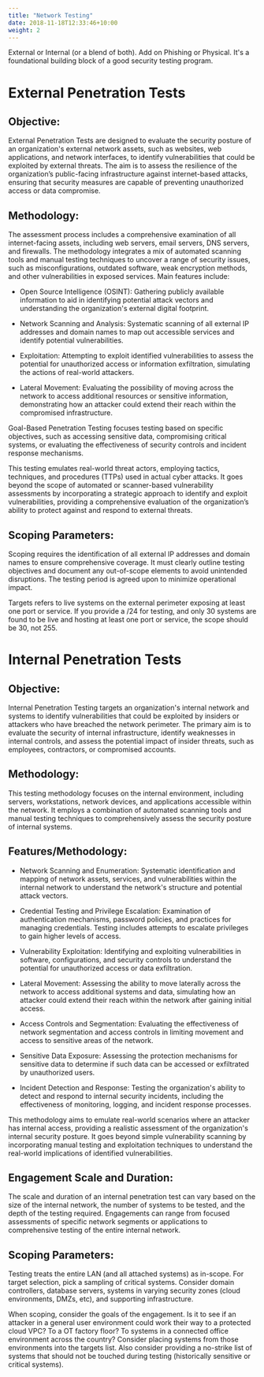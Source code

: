 ```yaml
---
title: "Network Testing"
date: 2018-11-18T12:33:46+10:00
weight: 2
---
```


External or Internal (or a blend of both). Add on Phishing or Physical. It's a foundational building block of a good security testing program.

# External Penetration Tests 
## Objective:
External Penetration Tests are designed to evaluate the security posture of an organization's external network assets, such as websites, web applications, and network interfaces, to identify vulnerabilities that could be exploited by external threats. The aim is to assess the resilience of the organization’s public-facing infrastructure against internet-based attacks, ensuring that security measures are capable of preventing unauthorized access or data compromise.

## Methodology:
The assessment process includes a comprehensive examination of all internet-facing assets, including web servers, email servers, DNS servers, and firewalls. The methodology integrates a mix of automated scanning tools and manual testing techniques to uncover a range of security issues, such as misconfigurations, outdated software, weak encryption methods, and other vulnerabilities in exposed services. Main features include:

 - Open Source Intelligence (OSINT): Gathering publicly available information to aid in identifying potential attack vectors and understanding the organization's external digital footprint.

 - Network Scanning and Analysis: Systematic scanning of all external IP addresses and domain names to map out accessible services and identify potential vulnerabilities.

 - Exploitation: Attempting to exploit identified vulnerabilities to assess the potential for unauthorized access or information exfiltration, simulating the actions of real-world attackers.

 - Lateral Movement: Evaluating the possibility of moving across the network to access additional resources or sensitive information, demonstrating how an attacker could extend their reach within the compromised infrastructure.

Goal-Based Penetration Testing focuses testing based on specific objectives, such as accessing sensitive data, compromising critical systems, or evaluating the effectiveness of security controls and incident response mechanisms.

This testing emulates real-world threat actors, employing tactics, techniques, and procedures (TTPs) used in actual cyber attacks. It goes beyond the scope of automated or scanner-based vulnerability assessments by incorporating a strategic approach to identify and exploit vulnerabilities, providing a comprehensive evaluation of the organization’s ability to protect against and respond to external threats. 

## Scoping Parameters:
Scoping requires the identification of all external IP addresses and domain names to ensure comprehensive coverage. It must clearly outline testing objectives and document any out-of-scope elements to avoid unintended disruptions. The testing period is agreed upon to minimize operational impact.

Targets refers to live systems on the external perimeter exposing at least one port or service. If you provide a /24 for testing, and only 30 systems are found to be live and hosting at least one port or service, the scope should be 30, not 255. 

# Internal Penetration Tests 
## Objective:
Internal Penetration Testing targets an organization's internal network and systems to identify vulnerabilities that could be exploited by insiders or attackers who have breached the network perimeter. The primary aim is to evaluate the security of internal infrastructure, identify weaknesses in internal controls, and assess the potential impact of insider threats, such as employees, contractors, or compromised accounts.

## Methodology:
This testing methodology focuses on the internal environment, including servers, workstations, network devices, and applications accessible within the network. It employs a combination of automated scanning tools and manual testing techniques to comprehensively assess the security posture of internal systems.

## Features/Methodology:

 - Network Scanning and Enumeration: Systematic identification and mapping of network assets, services, and vulnerabilities within the internal network to understand the network's structure and potential attack vectors.

 - Credential Testing and Privilege Escalation: Examination of authentication mechanisms, password policies, and practices for managing credentials. Testing includes attempts to escalate privileges to gain higher levels of access.

 - Vulnerability Exploitation: Identifying and exploiting vulnerabilities in software, configurations, and security controls to understand the potential for unauthorized access or data exfiltration.

 - Lateral Movement: Assessing the ability to move laterally across the network to access additional systems and data, simulating how an attacker could extend their reach within the network after gaining initial access.

 - Access Controls and Segmentation: Evaluating the effectiveness of network segmentation and access controls in limiting movement and access to sensitive areas of the network.

 - Sensitive Data Exposure: Assessing the protection mechanisms for sensitive data to determine if such data can be accessed or exfiltrated by unauthorized users.

 - Incident Detection and Response: Testing the organization's ability to detect and respond to internal security incidents, including the effectiveness of monitoring, logging, and incident response processes.

This methodology aims to emulate real-world scenarios where an attacker has internal access, providing a realistic assessment of the organization's internal security posture. It goes beyond simple vulnerability scanning by incorporating manual testing and exploitation techniques to understand the real-world implications of identified vulnerabilities.

## Engagement Scale and Duration:
The scale and duration of an internal penetration test can vary based on the size of the internal network, the number of systems to be tested, and the depth of the testing required. Engagements can range from focused assessments of specific network segments or applications to comprehensive testing of the entire internal network.

## Scoping Parameters:
Testing treats the entire LAN (and all attached systems) as in-scope. For target selection, pick a sampling of critical systems. Consider domain controllers, database servers, systems in varying security zones (cloud environments, DMZs, etc), and supporting infrastructure. 

When scoping, consider the goals of the engagement. Is it to see if an attacker in a general user environment could work their way to a protected cloud VPC? To a OT factory floor? To systems in a connected office environment across the country? Consider placing systems from those environments into the targets list. Also consider providing a no-strike list of systems that should not be touched during testing (historically sensitive or critical systems).
